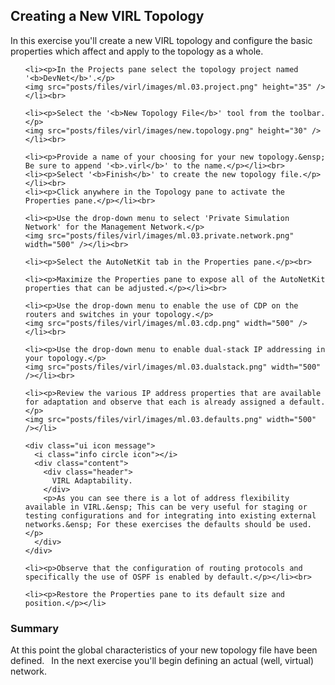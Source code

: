 <html>

<head>
<meta charset="utf-8">
<title>Creating a New VIRL Topology</title>
</head>

<body>

  <h2>Creating a New VIRL Topology</h2>

  <p>In this exercise you'll create a new VIRL topology and configure the basic properties which affect and apply to the topology as a whole.</p>

  <ol>

    <li><p>In the Projects pane select the topology project named '<b>DevNet</b>'.</p>
    <img src="posts/files/virl/images/ml.03.project.png" height="35" /></li><br>

    <li><p>Select the '<b>New Topology File</b>' tool from the toolbar.</p>
    <img src="posts/files/virl/images/new.topology.png" height="30" /></li><br>

    <li><p>Provide a name of your choosing for your new topology.&ensp; Be sure to append '<b>.virl</b>' to the name.</p></li><br>
    <li><p>Select '<b>Finish</b>' to create the new topology file.</p></li><br>
    <li><p>Click anywhere in the Topology pane to activate the Properties pane.</p></li><br>

    <li><p>Use the drop-down menu to select 'Private Simulation Network' for the Management Network.</p>
    <img src="posts/files/virl/images/ml.03.private.network.png" width="500" /></li><br>

    <li><p>Select the AutoNetKit tab in the Properties pane.</p><br>

    <li><p>Maximize the Properties pane to expose all of the AutoNetKit properties that can be adjusted.</p></li><br>

    <li><p>Use the drop-down menu to enable the use of CDP on the routers and switches in your topology.</p>
    <img src="posts/files/virl/images/ml.03.cdp.png" width="500" /></li><br>

    <li><p>Use the drop-down menu to enable dual-stack IP addressing in your topology.</p>
    <img src="posts/files/virl/images/ml.03.dualstack.png" width="500" /></li><br>

    <li><p>Review the various IP address properties that are available for adaptation and observe that each is already assigned a default.</p>
    <img src="posts/files/virl/images/ml.03.defaults.png" width="500" /></li>

    <div class="ui icon message">
      <i class="info circle icon"></i>
      <div class="content">
        <div class="header">
          VIRL Adaptability.
        </div>
        <p>As you can see there is a lot of address flexibility available in VIRL.&ensp; This can be very useful for staging or testing configurations and for integrating into existing external networks.&ensp; For these exercises the defaults should be used.</p>
      </div>
    </div>

    <li><p>Observe that the configuration of routing protocols and specifically the use of OSPF is enabled by default.</p></li><br>

    <li><p>Restore the Properties pane to its default size and position.</p></li>

  </ol>

<h3>Summary</h3>

  <p>At this point the global characteristics of your new topology file have been defined.&ensp; In the next exercise you'll begin defining an actual (well, virtual) network.</p>

</body>
</html>
